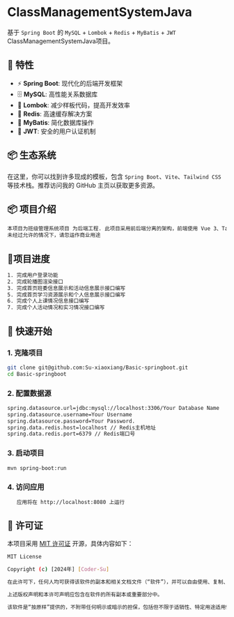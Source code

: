 # ClassManagementSystemJava

基于 `Spring Boot` 的 `MySQL` + `Lombok` + `Redis` + `MyBatis` + `JWT` ClassManagementSystemJava项目。

## 🚀 特性

- ⚡️ **Spring Boot**: 现代化的后端开发框架
- 🗄️ **MySQL**: 高性能关系数据库
- 🧬 **Lombok**: 减少样板代码，提高开发效率
- 🐳 **Redis**: 高速缓存解决方案
- 🥷 **MyBatis**: 简化数据库操作
- 🔐 **JWT**: 安全的用户认证机制

## 📦 生态系统

在这里，你可以找到许多现成的模板，包含 `Spring Boot`、`Vite`、`Tailwind CSS` 等技术栈。推荐访问我的 GitHub 主页以获取更多资源。
## 📦 项目介绍
```bash
本项目为班级管理系统项目 为后端工程. 此项目采用前后端分离的架构，前端使用 Vue 3、Tailwind CSS、Vant 和 Element Plus，后端使用 Spring Boot 和 MyBatis。
未经过允许的情况下，请忽运作商业用途
```
## 🚀项目进度
```bash
1. 完成用户登录功能
2. 完成轮播图渲染接口
3. 完成首页班委信息展示和活动信息展示接口编写
5. 完成首页学习资源展示和个人信息展示接口编写
6. 完成个人上课情况信息接口编写
7. 完成个人活动情况和实习情况接口编写
```
## 📖 快速开始

### 1. 克隆项目

```bash
git clone git@github.com:Su-xiaoxiang/Basic-springboot.git
cd Basic-springboot
```
### 2. 配置数据源

```bash
spring.datasource.url=jdbc:mysql://localhost:3306/Your Database Name
spring.datasource.username=Your Username
spring.datasource.password=Your Password.
spring.data.redis.host=localhost // Redis主机地址
spring.data.redis.port=6379 // Redis端口号
```

### 3. 启动项目

```bash
mvn spring-boot:run
```
### 4. 访问应用
```bash
   应用将在 http://localhost:8080 上运行
```
## 📄 许可证

本项目采用 [MIT 许可证](https://github.com/Su-xiaoxiang) 开源，具体内容如下：
```bash
MIT License

Copyright (c) [2024年] [Coder-Su]

在此许可下，任何人均可获得该软件的副本和相关文档文件（“软件”），并可以自由使用、复制、修改、合并、发布、分发、再许可和/或出售软件的副本，且在遵循以下条件的情况下：

上述版权声明和本许可声明应包含在软件的所有副本或重要部分中。

该软件是“按原样”提供的，不附带任何明示或暗示的担保，包括但不限于适销性、特定用途适用性和非侵权的担保。无论在任何情况下，作者或版权持有者均不应对因软件或软件的使用或其他交易而导致的任何索赔、损害或其他责任承担责任。
```
